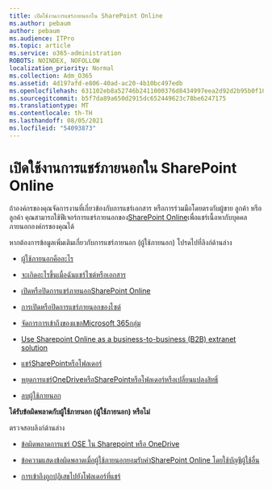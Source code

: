 ```yaml
---
title: เปิดใช้งานการแชร์ภายนอกใน SharePoint Online
ms.author: pebaum
author: pebaum
ms.audience: ITPro
ms.topic: article
ms.service: o365-administration
ROBOTS: NOINDEX, NOFOLLOW
localization_priority: Normal
ms.collection: Adm_O365
ms.assetid: 4d197afd-e806-40ad-ac20-4b10bc497edb
ms.openlocfilehash: 631102eb8a52746b2411000376d8434997eea2d92d2b95b0f102acf2a75f9d2d
ms.sourcegitcommit: b5f7da89a650d2915dc652449623c78be6247175
ms.translationtype: MT
ms.contentlocale: th-TH
ms.lasthandoff: 08/05/2021
ms.locfileid: "54093873"
---
```

# <a name="enable-external-sharing-in-sharepoint-online"></a>เปิดใช้งานการแชร์ภายนอกใน SharePoint Online

ถ้าองค์กรของคุณจัดการงานที่เกี่ยวข้องกับการแชร์เอกสาร หรือการร่วมมือโดยตรงกับผู้ขาย ลูกค้า หรือลูกค้า คุณสามารถใช้ฟีเจอร์การแชร์ภายนอกของ[SharePoint Online](https://docs.microsoft.com/sharepoint/external-sharing-overview)เพื่อแชร์เนื้อหากับบุคคลภายนอกองค์กรของคุณได้

หากต้องการข้อมูลเพิ่มเติมเกี่ยวกับการแชร์ภายนอก (ผู้ใช้ภายนอก) โปรดไปที่ลิงก์ด้านล่าง

- [ผู้ใช้ภายนอกคืออะไร](https://docs.microsoft.com/sharepoint/external-sharing-overview#what-is-an-external-user)

- [จะเกิดอะไรขึ้นเมื่อฉันแชร์ไซต์หรือเอกสาร](https://docs.microsoft.com/sharepoint/external-sharing-overview#what-happens-when-i-share-a-site-or-document)

- [เปิดหรือปิดการแชร์ภายนอกSharePoint Online](https://docs.microsoft.com/sharepoint/turn-external-sharing-on-or-off)

- [การเปิดหรือปิดการแชร์ภายนอกของไซต์](https://docs.microsoft.com/sharepoint/change-external-sharing-site)

- [จัดการการเข้าถึงของแขกMicrosoft 365กลุ่ม](https://docs.microsoft.com/microsoft-365/admin/create-groups/manage-guest-access-in-groups)

- [Use Sharepoint Online as a business-to-business (B2B) extranet solution](https://docs.microsoft.com/sharepoint/create-b2b-extranet)

- [แชร์SharePointหรือโฟลเดอร์](https://support.office.com/article/share-sharepoint-files-or-folders-1fe37332-0f9a-4719-970e-d2578da4941c)

- [หยุดการแชร์OneDriveหรือSharePointหรือโฟลเดอร์หรือเปลี่ยนแปลงสิทธิ์](https://support.office.com/article/stop-sharing-onedrive-or-sharepoint-files-or-folders-or-change-permissions-0a36470f-d7fe-40a0-bd74-0ac6c1e13323)

- [ลบผู้ใช้ภายนอก](https://docs.microsoft.com/sharepoint/remove-users#delete-a-guest-from-the-microsoft-365-admin-center)

**ได้รับข้อผิดพลาดกับผู้ใช้ภายนอก (ผู้ใช้ภายนอก) หรือไม่**

ตรวจสอบลิงก์ด้านล่าง 

- [ข้อผิดพลาดการแชร์ OSE ใน Sharepoint หรือ OneDrive](https://docs.microsoft.com/sharepoint/sharepoint-onedrive-error-message)

- [ข้อความแสดงข้อผิดพลาดเมื่อผู้ใช้ภายนอกยอมรับคําSharePoint Online โดยใช้บัญชีผู้ใช้อื่น](https://docs.microsoft.com/sharepoint/support/sharing-and-permissions/error-when-external-user-accepts-an-invitation-by-using-another-account)

- [การเข้าถึงถูกปฏิเสธไปยังโฟลเดอร์ที่แชร์](https://docs.microsoft.com/sharepoint/support/sharing-and-permissions/cannot-access-shared-folder)
